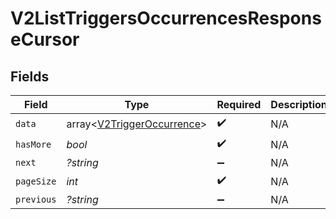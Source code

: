 # V2ListTriggersOccurrencesResponseCursor


## Fields

| Field                                                                    | Type                                                                     | Required                                                                 | Description                                                              | Example                                                                  |
| ------------------------------------------------------------------------ | ------------------------------------------------------------------------ | ------------------------------------------------------------------------ | ------------------------------------------------------------------------ | ------------------------------------------------------------------------ |
| `data`                                                                   | array<[V2TriggerOccurrence](../../models/shared/V2TriggerOccurrence.md)> | :heavy_check_mark:                                                       | N/A                                                                      |                                                                          |
| `hasMore`                                                                | *bool*                                                                   | :heavy_check_mark:                                                       | N/A                                                                      | false                                                                    |
| `next`                                                                   | *?string*                                                                | :heavy_minus_sign:                                                       | N/A                                                                      |                                                                          |
| `pageSize`                                                               | *int*                                                                    | :heavy_check_mark:                                                       | N/A                                                                      | 15                                                                       |
| `previous`                                                               | *?string*                                                                | :heavy_minus_sign:                                                       | N/A                                                                      | YXVsdCBhbmQgYSBtYXhpbXVtIG1heF9yZXN1bHRzLol=                             |
